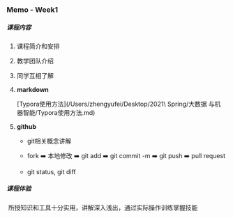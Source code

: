 ### Memo - Week1

##### **课程内容**

1. 课程简介和安排

2. 教学团队介绍

3. 同学互相了解

4. **markdown**

   [Typora使用方法](/Users/zhengyufei/Desktop/2021\ Spring/大数据 与机器智能/Typora使用方法.md)

5. **github**

   * git相关概念讲解

   * fork ➡️ 本地修改 ➡️ git add ➡️ git commit -m ➡️ git push ➡️ pull request

   * git status, git diff

##### 课程体验

​	所授知识和工具十分实用，讲解深入浅出，通过实际操作训练掌握技能

